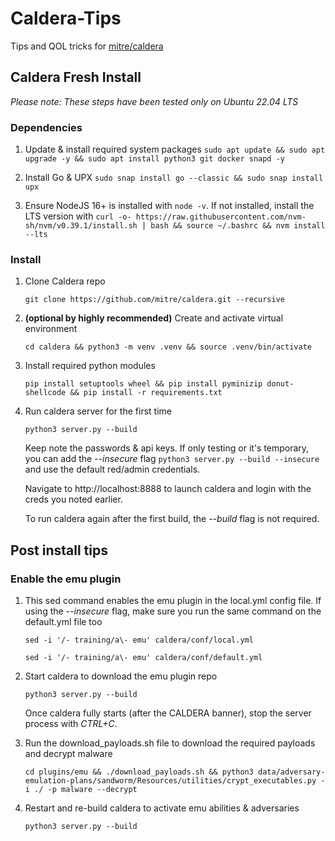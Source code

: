 # Caldera-Tips
Tips and QOL tricks for [mitre/caldera](https://github.com/mitre/caldera)

## Caldera Fresh Install

_Please note: These steps have been tested only on Ubuntu 22.04 LTS_

### Dependencies
1. Update & install required system packages `sudo apt update && sudo apt upgrade -y && sudo apt install python3 git docker snapd -y`

2. Install Go & UPX `sudo snap install go --classic && sudo snap install upx`

3. Ensure NodeJS 16+ is installed with `node -v`. If not installed, install the LTS version with `curl -o- https://raw.githubusercontent.com/nvm-sh/nvm/v0.39.1/install.sh | bash && source ~/.bashrc && nvm install --lts`

### Install
1. Clone Caldera repo
   ```
   git clone https://github.com/mitre/caldera.git --recursive
   ```

2. **(optional by highly recommended)** Create and activate virtual environment
   ```
   cd caldera && python3 -m venv .venv && source .venv/bin/activate
   ```

3. Install required python modules
   ```
   pip install setuptools wheel && pip install pyminizip donut-shellcode && pip install -r requirements.txt
   ```

4. Run caldera server for the first time
   ```
   python3 server.py --build
   ```
   Keep note the passwords & api keys. If only testing or it's temporary, you can add the _--insecure_ flag `python3 server.py --build --insecure` and use the default red/admin credentials.

   Navigate to http://localhost:8888 to launch caldera and login with the creds you noted earlier.

   To run caldera again after the first build, the _--build_ flag is not required.

## Post install tips

### Enable the emu plugin
1. This sed command enables the emu plugin in the local.yml config file. If using the _--insecure_ flag, make sure you run the same command on the default.yml file too
   ```
   sed -i '/- training/a\- emu' caldera/conf/local.yml
   ```
   ```
   sed -i '/- training/a\- emu' caldera/conf/default.yml
   ```

2. Start caldera to download the emu plugin repo
   ```
   python3 server.py --build
   ```
   Once caldera fully starts (after the CALDERA banner), stop the server process with _CTRL+C_.

3. Run the download_payloads.sh file to download the required payloads and decrypt malware
   ```
   cd plugins/emu && ./download_payloads.sh && python3 data/adversary-emulation-plans/sandworm/Resources/utilities/crypt_executables.py -i ./ -p malware --decrypt
   ```

4. Restart and re-build caldera to activate emu abilities & adversaries
   ```
   python3 server.py --build
   ```
